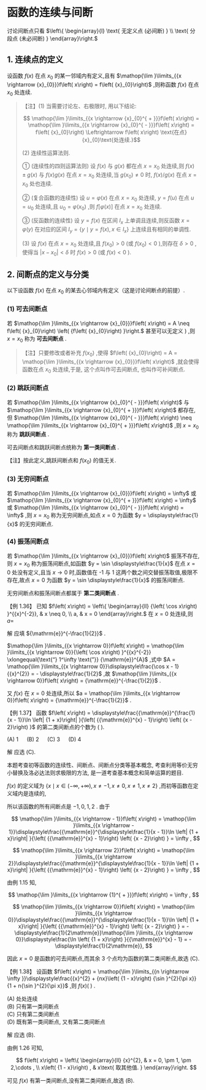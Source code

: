 # 函数的连续与间断

讨论间断点只看 $\left\{ \begin{array}{l} \text{ 无定义点 (必间断) } \\ \text{ 分段点 (未必间断) } \end{array}\right.$

## 1. 连续点的定义

设函数 $f\left( x\right)$ 在点 ${x}_{0}$ 的某一邻域内有定义,且有 $\mathop{\lim }\limits_{{x \rightarrow {x}_{0}}}f\left( x\right) = f\left( {x}_{0}\right)$ ,则称函数 $f\left( x\right)$ 在点 ${x}_{0}$ 处连续.

>【注】(1) 当需要讨论左、右极限时, 用以下结论:
>
> $$
\mathop{\lim }\limits_{{x \rightarrow {x}_{0}^{ + }}}f\left( x\right) = \mathop{\lim }\limits_{{x \rightarrow {x}_{0}^{ - }}}f\left( x\right) = f\left( {x}_{0}\right) \Leftrightarrow f\left( x\right) \text{在点}{x}_{0}\text{处连续.}$$
>
>(2) 连续性运算法则.
>
> ① (连续性的四则运算法则) 设 $f\left( x\right)$ 与 $g\left( x\right)$ 都在点 $x = {x}_{0}$ 处连续,则 $f\left( x\right) \pm g\left( x\right)$ 与 $f\left( x\right) g\left( x\right)$ 在点 $x = {x}_{0}$ 处连续,当 $g\left( {x}_{0}\right) \neq 0$ 时, $f\left( x\right) /g\left( x\right)$ 在点 $x = {x}_{0}$ 处也连续.
>
>② (复合函数的连续性) 设 $u = \varphi \left( x\right)$ 在点 $x = {x}_{0}$ 处连续, $y = f\left( u\right)$ 在点 $u = {u}_{0}$ 处连续,且 ${u}_{0} = \varphi \left( {x}_{0}\right)$ ,则 $f\left\lbrack {\varphi \left( x\right) }\right\rbrack$ 在点 $x = {x}_{0}$ 处连续.
>
>③ (反函数的连续性) 设 $y = f\left( x\right)$ 在区间 ${I}_{x}$ 上单调且连续,则反函数 $x = \varphi \left( y\right)$ 在对应的区间 ${I}_{y} = \left\{ {y \mid y = f\left( x\right), x \in {I}_{x}}\right\}$ 上连续且有相同的单调性.
>
>(3) 设 $f\left( x\right)$ 在点 $x = {x}_{0}$ 处连续,且 $f\left( {x}_{0}\right) > 0$ (或 $f\left( {x}_{0}\right) < 0$ ),则存在 $\delta > 0$ ,使得当 $\left| {x - {x}_{0}}\right| < \delta$ 时 $f\left( x\right) > 0$ (或 $f\left( x\right) < 0$ ).

## 2. 间断点的定义与分类

以下设函数 $f\left( x\right)$ 在点 ${x}_{0}$ 的某去心邻域内有定义（这是讨论间断点的前提）.

### (1) 可去间断点

若 $\mathop{\lim }\limits_{{x \rightarrow {x}_{0}}}f\left( x\right) = A \neq f\left( {x}_{0}\right) \left( {f\left( {x}_{0}\right) }\right.$ 甚至可以无定义 $)$ ,则 $x = {x}_{0}$ 称为 **可去间断点** .

>【注】只要修改或者补充 $f\left( {x}_{0}\right)$ ,使得 $f\left( {x}_{0}\right) = A = \mathop{\lim }\limits_{{x \rightarrow {x}_{0}}}f\left( x\right)$ ,就会使得函数在点 ${x}_{0}$ 处连续,于是, 这个点叫作可去间断点, 也叫作可补间断点.

### (2) 跳跃间断点

若 $\mathop{\lim }\limits_{{x \rightarrow {x}_{0}^{ - }}}f\left( x\right)$ 与 $\mathop{\lim }\limits_{{x \rightarrow {x}_{0}^{ + }}}f\left( x\right)$ 都存在,但 $\mathop{\lim }\limits_{{x \rightarrow {x}_{0}^{ - }}}f\left( x\right) \neq \mathop{\lim }\limits_{{x \rightarrow {x}_{0}^{ + }}}f\left( x\right)$ ,则 $x = {x}_{0}$ 称为 **跳跃间断点** .

可去间断点和跳跃间断点统称为 **第一类间断点** .

【注】按此定义,跳跃间断点和 $f\left( {x}_{0}\right)$ 的值无关.

### (3) 无穷间断点

若 $\mathop{\lim }\limits_{{x \rightarrow {x}_{0}}}f\left( x\right) = \infty$ 或 $\mathop{\lim }\limits_{{x \rightarrow {x}_{0}^{ + }}}f\left( x\right) = \infty$ 或 $\mathop{\lim }\limits_{{x \rightarrow {x}_{0}^{ - }}}f\left( x\right) = \infty$ ,则 $x = {x}_{0}$ 称为无穷间断点,如点 $x = 0$ 为函数 $y = \displaystyle\frac{1}{x}$ 的无穷间断点.

### (4) 振荡间断点

若 $\mathop{\lim }\limits_{{x \rightarrow {x}_{0}}}f\left( x\right)$ 振荡不存在,则 $x = {x}_{0}$ 称为振荡间断点,如函数 $y = \sin \displaystyle\frac{1}{x}$ 在点 $x = 0$ 处没有定义,且当 $x \rightarrow 0$ 时,函数值在 -1 与 1 这两个数之间交替振荡取值,极限不存在,故点 $x = 0$ 为函数 $y = \sin \displaystyle\frac{1}{x}$ 的振荡间断点.

无穷间断点和振荡间断点都属于 **第二类间断点** .

【例 1.36】 已知 $f\left( x\right) = \left\{ \begin{array}{ll} {\left( \cos x\right) }^{{x}^{-2}}, & x \neq 0, \\ a, & x = 0 \end{array}\right.$ 在 $x = 0$ 处连续,则 $a =$

解 应填 ${\mathrm{e}}^{-\frac{1}{2}}$ .

$\mathop{\lim }\limits_{{x \rightarrow 0}}f\left( x\right) = \mathop{\lim }\limits_{{x \rightarrow 0}}{\left( \cos x\right) }^{{x}^{-2}} \xlongequal{\text{“} 1^\infty \text{”}} {\mathrm{e}}^{A}$ ,式中 $A = \mathop{\lim }\limits_{{x \rightarrow 0}}\displaystyle\frac{\cos x - 1}{{x}^{2}} = - \displaystyle\frac{1}{2}$ ,故 $\mathop{\lim }\limits_{{x \rightarrow 0}}f\left( x\right) = {\mathrm{e}}^{-\frac{1}{2}}$ .

又 $f\left( x\right)$ 在 $x = 0$ 处连续,所以 $a = \mathop{\lim }\limits_{{x \rightarrow 0}}f\left( x\right) = {\mathrm{e}}^{-\frac{1}{2}}$ .

【例 1.37】 函数 $f\left( x\right) = \displaystyle\frac{{\mathrm{e}}^{\frac{1}{x - 1}}\ln \left| {1 + x}\right| }{\left( {{\mathrm{e}}^{x} - 1}\right) \left( {x - 2}\right) }$ 的第二类间断点的个数为 ( ).

(A) 1 &emsp; (B) 2 &emsp; (C) 3 &emsp; (D) 4

解 应选 (C).

本题考查初等函数的连续性、间断点、间断点分类等基本概念, 考查利用等价无穷小替换及洛必达法则求极限的方法, 是一道考查基本概念和简单运算的题目.

$f\left( x\right)$ 的定义域为 $\{ x \mid x \in \left( {-\infty , + \infty }\right), x \neq - 1, x \neq 0, x \neq 1, x \neq 2\}$ ,而初等函数在定义域内是连续的,

所以该函数的所有间断点是 $- 1,0,1,2$ . 由于

$$
\mathop{\lim }\limits_{{x \rightarrow - 1}}f\left( x\right) = \mathop{\lim }\limits_{{x \rightarrow - 1}}\displaystyle\frac{{\mathrm{e}}^{\displaystyle\frac{1}{x - 1}}\ln \left| {1 + x}\right| }{\left( {{\mathrm{e}}^{x} - 1}\right) \left( {x - 2}\right) } = \infty ,
$$

$$
\mathop{\lim }\limits_{{x \rightarrow 2}}f\left( x\right) = \mathop{\lim }\limits_{{x \rightarrow 2}}\displaystyle\frac{{\mathrm{e}}^{\displaystyle\frac{1}{x - 1}}\ln \left| {1 + x}\right| }{\left( {{\mathrm{e}}^{x} - 1}\right) \left( {x - 2}\right) } = \infty ,
$$

由例 1.15 知,

$$
\mathop{\lim }\limits_{{x \rightarrow {1}^{ + }}}f\left( x\right) = \infty ,
$$

$$
\mathop{\lim }\limits_{{x \rightarrow 0}}f\left( x\right) = \mathop{\lim }\limits_{{x \rightarrow 0}}\displaystyle\frac{{\mathrm{e}}^{\displaystyle\frac{1}{x - 1}}\ln \left| {1 + x}\right| }{\left( {{\mathrm{e}}^{x} - 1}\right) \left( {x - 2}\right) } = - \displaystyle\frac{1}{2\mathrm{e}}\mathop{\lim }\limits_{{x \rightarrow 0}}\displaystyle\frac{\ln \left( {1 + x}\right) }{{\mathrm{e}}^{x} - 1} = - \displaystyle\frac{1}{2\mathrm{e}},
$$

因此 $x = 0$ 是函数的可去间断点,而其余 3 个点均为函数的第二类间断点,故选 (C).

【例 1.38】 设函数 $f\left( x\right) = \mathop{\lim }\limits_{{n \rightarrow \infty }}\displaystyle\frac{{x}^{2} + {nx}\left( {1 - x}\right) {\sin }^{2}{\pi x}}{1 + n{\sin }^{2}{\pi x}}$ ,则 $f\left( x\right) \left( \;\right)$ .

(A) 处处连续  
(B) 只有第一类间断点  
(C) 只有第二类间断点  
(D) 既有第一类间断点, 又有第二类间断点

解 应选 (B).

由例 1.26 可知,

$$
f\left( x\right) = \left\{ \begin{array}{ll} {x}^{2}, & x = 0, \pm 1, \pm 2,\cdots , \\ x\left( {1 - x}\right) , & x\text{ 取其他值. } \end{array}\right.
$$

可见 $f\left( x\right)$ 有第一类间断点,没有第二类间断点,故选 (B).
